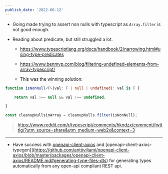 ```yaml
---
publish_date: '2022-06-12'
---
```

- Going made trying to assert non nulls with typescript as `Array.filter` is not good enough.

- Reading about predicate, but still struggled a lot.
	- https://www.typescriptlang.org/docs/handbook/2/narrowing.html#using-type-predicates
	- https://www.benmvp.com/blog/filtering-undefined-elements-from-array-typescript/ 

	- This was the winning solution:
```ts
function isNonNull<T>(val: T | null | undefined): val is T {

	return val !== null && val !== undefined;

}

const cleanupNullsinArray = cleanupNulls.filter(isNonNull);

```
>  https://www.reddit.com/r/typescript/comments/hkndzx/comment/fwtttlg/?utm_source=share&utm_medium=web2x&context=3

--- 
-  Have success with [openapi-client-axios](https://github.com/anttiviljami/openapi-client-axios/blob/master/packages/openapi-client-axios/README.md) and [openapi-client-axios-typegen]](https://github.com/anttiviljami/openapi-client-axios/blob/master/packages/openapi-client-axios/README.md#generating-type-files-dts) for generating types automatically from any open-api compliant REST api.
